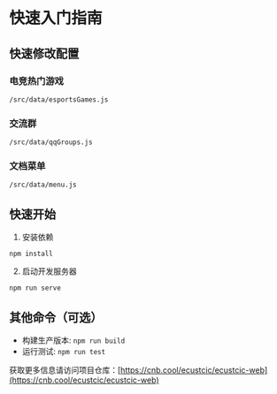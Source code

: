 # 快速入门指南

## 快速修改配置
### 电竞热门游戏
```
/src/data/esportsGames.js
```

### 交流群
```
/src/data/qqGroups.js
```

### 文档菜单
```
/src/data/menu.js
```

## 快速开始
1. 安装依赖
```
npm install
```

2. 启动开发服务器
```
npm run serve
```

## 其他命令（可选）
- 构建生产版本: ```npm run build```
- 运行测试: ```npm run test```

获取更多信息请访问项目仓库：[https://cnb.cool/ecustcic/ecustcic-web](https://cnb.cool/ecustcic/ecustcic-web)